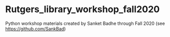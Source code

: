 # Rutgers_library_workshop_fall2020

Python workshop materials created by Sanket Badhe through Fall 2020 (see https://github.com/SankBad)
